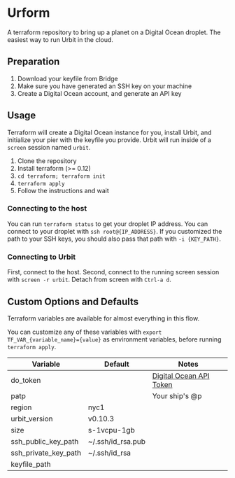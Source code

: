 # Urform

A terraform repository to bring up a planet on a Digital Ocean droplet. The easiest way to run Urbit in the cloud.

## Preparation

1. Download your keyfile from Bridge
2. Make sure you have generated an SSH key on your machine
3. Create a Digital Ocean account, and generate an API key

## Usage

Terraform will create a Digital Ocean instance for you, install Urbit, and initialize your pier with the keyfile you provide. Urbit will run inside of a `screen` session named `urbit`.

1. Clone the repository
2. Install terraform (>= 0.12)
3. `cd terraform; terraform init`
4. `terraform apply`
5. Follow the instructions and wait

### Connecting to the host

You can run `terraform status` to get your droplet IP address. You can connect to your droplet with `ssh root@{IP_ADDRESS}`. If you customized the path to your SSH keys, you should also pass that path with `-i {KEY_PATH}`.

### Connecting to Urbit

First, connect to the host. Second, connect to the running screen session with `screen -r urbit`. Detach from screen with `Ctrl-a d`.

## Custom Options and Defaults

Terraform variables are available for almost everything in this flow.

You can customize any of these variables with `export TF_VAR_{variable_name}={value}` as environment variables, before running `terraform apply`.

| Variable | Default | Notes |
|----------|---------|-------|
| do_token | | [Digital Ocean API Token](https://cloud.digitalocean.com/account/api/tokens) |
| patp | | Your ship's @p |
| region | nyc1 | |
| urbit_version | v0.10.3 | |
| size | s-1vcpu-1gb | |
| ssh_public_key_path | ~/.ssh/id_rsa.pub | |
| ssh_private_key_path | ~/.ssh/id_rsa | |
| keyfile_path | | |  